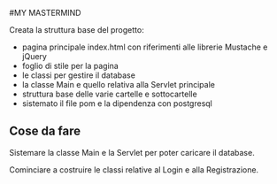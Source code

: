 #MY MASTERMIND

Creata la struttura base del progetto:
- pagina principale index.html con riferimenti alle librerie Mustache e jQuery
- foglio di stile per la pagina
- le classi per gestire il database
- la classe Main e quello relativa alla Servlet principale
- struttura base delle varie cartelle e sottocartelle
- sistemato il file pom e la dipendenza con postgresql

## Cose da fare

Sistemare la classe Main e la Servlet per poter caricare il database.

Cominciare a costruire le classi relative al Login e alla Registrazione.